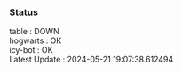 ### Status


table : DOWN  
hogwarts : OK  
icy-bot : OK  
Latest Update : 2024-05-21 19:07:38.612494
